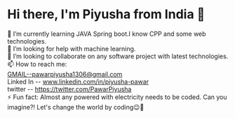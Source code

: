 
# Hi there, I'm Piyusha from India 👋
🌱 I’m currently learning JAVA Spring boot.I know CPP and some web technologies. <br>
🤔 I’m looking for help with machine learning. <br>
👯 I’m looking to collaborate on any software project with latest technologies. <br>
📫 How to reach me: <br>
GMAIL--pawarpiyusha1306@gmail.com<br>
Linked In --  www.linkedin.com/in/piyusha-pawar <br>
twitter -- https://twitter.com/PawarPiyusha <br>
⚡ Fun fact: Almost any powered with electricity needs to be coded. Can you imagine?! Let's change the world by coding😉🤩